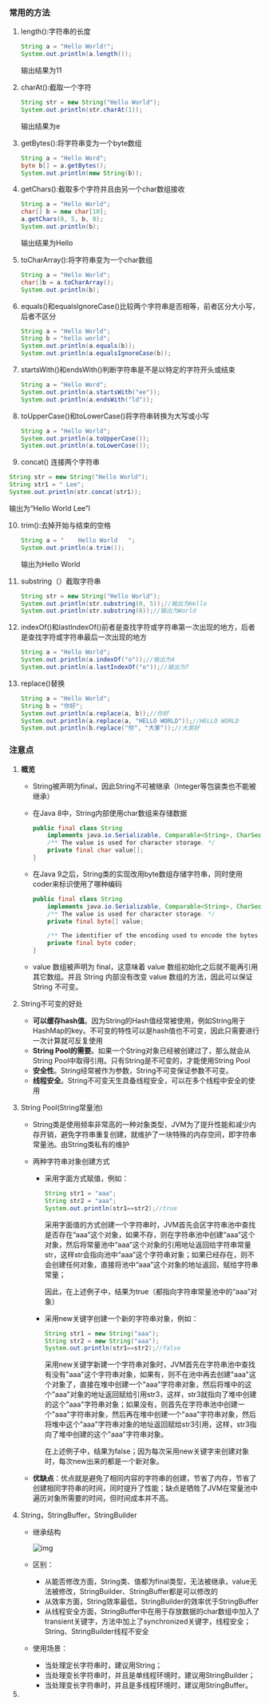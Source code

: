 ### 常用的方法

1. length():字符串的长度

   ```java
   String a = "Hello World!";
   System.out.println(a.length());
   ```

   输出结果为11

2. charAt():截取一个字符

   ```java
   String str = new String("Hello World");
   System.out.println(str.charAt(1));
   ```

   输出结果为e

3. getBytes():将字符串变为一个byte数组

   ```java
   String a = "Hello Word";
   byte b[] = a.getBytes();
   System.out.println(new String(b));
   ```

4. getChars():截取多个字符并且由另一个char数组接收

   ```java
   String a = "Hello World";
   char[] b = new char[10];
   a.getChars(0, 5, b, 0);
   System.out.println(b);
   ```

   输出结果为Hello

5. toCharArray():将字符串变为一个char数组

   ```java
   String a = "Hello World";
   char[]b = a.toCharArray();
   System.out.println(b);  
   ```

6. equals()和equalsIgnoreCase()比较两个字符串是否相等，前者区分大小写，后者不区分

   ```java
   String a = "Hello World";
   String b = "hello world";
   System.out.println(a.equals(b));
   System.out.println(a.equalsIgnoreCase(b));  
   ```

7. startsWith()和endsWith()判断字符串是不是以特定的字符开头或结束

   ```java
   String a = "Hello Word";
   System.out.println(a.startsWith("ee"));  
   System.out.println(a.endsWith("ld"));
   ```

8. toUpperCase()和toLowerCase()将字符串转换为大写或小写

   ```java
   String a = "Hello World";
   System.out.println(a.toUpperCase());
   System.out.println(a.toLowerCase());
   ```

9.  concat() 连接两个字符串

   ```java
   String str = new String("Hello World");
   String str1 = " Lee";
   System.out.println(str.concat(str1));
   ```

   输出为“Hello World Lee”l

10. trim():去掉开始与结束的空格

    ```java
    String a = "    Hello World   ";
    System.out.println(a.trim());
    ```

    输出为Hello World

11. substring（）截取字符串

    ```java
    String str = new String("Hello World");
    System.out.println(str.substring(0, 5));//输出为Hello
    System.out.println(str.substring(6));//输出为World
    ```

12. indexOf()和lastIndexOf()前者是查找字符或字符串第一次出现的地方，后者是查找字符或字符串最后一次出现的地方

    ```java
    String a = "Hello World";
    System.out.println(a.indexOf("o"));//输出为4
    System.out.println(a.lastIndexOf("o"));//输出为7
    ```

13. replace()替换

    ```java
    String a = "Hello World";
    String b = "你好";
    System.out.println(a.replace(a, b));//你好
    System.out.println(a.replace(a, "HELLO WORLD"));//HELLO WORLD
    System.out.println(b.replace("你", "大家"));//大家好
    ```

### 注意点

1. **概览**

   * String被声明为final，因此String不可被继承（Integer等包装类也不能被继承）

   * 在Java 8中，String内部使用char数组来存储数据

     ```java
     public final class String
         implements java.io.Serializable, Comparable<String>, CharSequence {
         /** The value is used for character storage. */
         private final char value[];
     }
     ```

   * 在Java 9之后，String类的实现改用byte数组存储字符串，同时使用coder来标识使用了哪种编码

     ```java
     public final class String
         implements java.io.Serializable, Comparable<String>, CharSequence {
         /** The value is used for character storage. */
         private final byte[] value;
     
         /** The identifier of the encoding used to encode the bytes in {@code value}. */
         private final byte coder;
     }
     ```

   *  value 数组被声明为 final，这意味着 value 数组初始化之后就不能再引用其它数组。并且 String 内部没有改变 value 数组的方法，因此可以保证 String 不可变。 

2. String不可变的好处

   * **可以缓存hash值**。因为String的Hash值经常被使用，例如String用于HashMap的key。不可变的特性可以是hash值也不可变，因此只需要进行一次计算就可反复使用
   * **String Pool的需要**。如果一个String对象已经被创建过了，那么就会从String Pool中取得引用。只有String是不可变的，才能使用String Pool
   * **安全性**。String经常被作为参数，String不可变保证参数不可变。
   * **线程安全**。String不可变天生具备线程安全，可以在多个线程中安全的使用

3. String Pool(String常量池)

   * String类是使用频率非常高的一种对象类型，JVM为了提升性能和减少内存开销，避免字符串重复创建，就维护了一块特殊的内存空间，即字符串常量池。由String类私有的维护

   * 两种字符串对象创建方式

     + 采用字面方式赋值，例如：

       ```java
       String str1 = "aaa";
       String str2 = "aaa";
       System.out.println(str1==str2);//true
       ```

       采用字面值的方式创建一个字符串时，JVM首先会区字符串池中查找是否存在“aaa”这个对象，如果不存，则在字符串池中创建“aaa”这个对象，然后将常量池中“aaa”这个对象的引用地址返回给字符串常量str，这样str会指向池中“aaa”这个字符串对象；如果已经存在，则不会创建任何对象，直接将池中“aaa”这个对象的地址返回，赋给字符串常量；

       因此，在上述例子中，结果为true（都指向字符串常量池中的“aaa”对象）

     + 采用new关键字创建一个新的字符串对象，例如：

       ```java
       String str1 = new String("aaa");
       String str2 = new String("aaa");
       System.out.println(str1==str2);//false
       ```

       采用new关键字新建一个字符串对象时，JVM首先在字符串池中查找有没有"aaa"这个字符串对象，如果有，则不在池中再去创建"aaa"这个对象了，直接在堆中创建一个"aaa"字符串对象，然后将堆中的这个"aaa"对象的地址返回赋给引用str3，这样，str3就指向了堆中创建的这个"aaa"字符串对象；如果没有，则首先在字符串池中创建一个"aaa"字符串对象，然后再在堆中创建一个"aaa"字符串对象，然后将堆中这个"aaa"字符串对象的地址返回赋给str3引用，这样，str3指向了堆中创建的这个"aaa"字符串对象。

       在上述例子中，结果为false；因为每次采用new关键字来创建对象时，每次new出来的都是一个新对象。

   * **优缺点**：优点就是避免了相同内容的字符串的创建，节省了内存，节省了创建相同字符串的时间，同时提升了性能；缺点是牺牲了JVM在常量池中遍历对象所需要的时间，但时间成本并不高。

4. String，StringBuffer，StringBuilder

   * 继承结构

     ![img](https://img-blog.csdn.net/20180411092328691?watermark/2/text/aHR0cHM6Ly9ibG9nLmNzZG4ubmV0L3dlaXhpbl80MTEwMTE3Mw==/font/5a6L5L2T/fontsize/400/fill/I0JBQkFCMA==/dissolve/70)

   * 区别：

     + 从能否修改方面，String类、值都为final类型，无法被继承，value无法被修改，StringBuilder、StringBuffer都是可以修改的
     + 从效率方面，String效率最低，StringBuilder的效率优于StringBuffer
     + 从线程安全方面，StringBuffer中在用于存放数据的char数组中加入了transient关键字，方法中加上了synchronized关键字，线程安全；String、StringBuilder线程不安全

   * 使用场景：

     + 当处理定长字符串时，建议用String；
     + 当处理变长字符串时，并且是单线程环境时，建议用StringBuilder；
     + 当处理变长字符串时，并且是多线程环境时，建议用StringBuffer。

5. 
